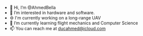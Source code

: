 - 👋 Hi, I’m @AhmedBella
- 👀 I’m interested in hardware and software.  
- ⚙️ I'm currently working on a long-range UAV
- 🌱 I’m currently learning flight mechanics and Computer Science
- 📫 You can reach me at ducahmed@icloud.com

